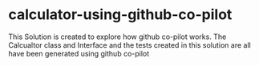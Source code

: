 # calculator-using-github-co-pilot
This Solution is created to explore how github co-pilot works. 
The Calcualtor class and Interface and the tests created in this solution are all 
have been generated using github co-pilot 